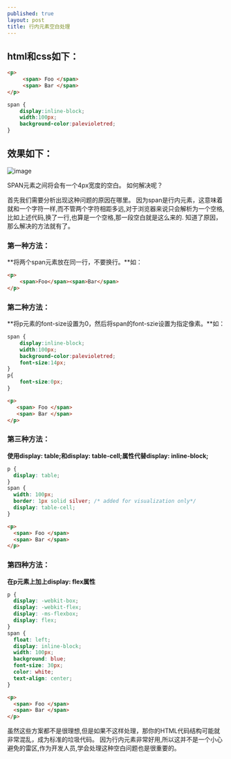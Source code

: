 ```yaml
---
published: true
layout: post
title: 行内元素空白处理
---
```

##  html和css如下：

```html
<p>
	 <span> Foo </span>
	 <span> Bar </span>
</p>
```

```css
span { 
    display:inline-block;
    width:100px;
    background-color:palevioletred;
}
```

## 效果如下：

![image]({{site.baseurl}}/https://raw.githubusercontent.com/icodeajk/icodeajk.github.io/master/images/image.png)

SPAN元素之间将会有一个4px宽度的空白。
如何解决呢？

首先我们需要分析出现这种问题的原因在哪里。
因为span是行内元素，这意味着就和一个字符一样,而不管两个字符相距多远,对于浏览器来说只会解析为一个空格, 比如上述代码,换了一行,也算是一个空格,那一段空白就是这么来的.
知道了原因，那么解决的方法就有了。

### 第一种方法：
**将两个span元素放在同一行，不要换行。**如：

```html
<p>
    <span>Foo</span><span>Bar</span>
</p>
```

### 第二种方法：
**将p元素的font-size设置为0，然后将span的font-szie设置为指定像素。**如：

```css
span { 
    display:inline-block;
    width:100px;
    background-color:palevioletred;
    font-size:14px;
}
p{
    font-size:0px;
}
```

```html
<p>
   <span> Foo </span>
   <span> Bar </span>
</p>
```

### 第三种方法：
**使用display: table;和display: table-cell;属性代替display: inline-block;**

```css
p {
  display: table;
}
span {
  width: 100px;
  border: 1px solid silver; /* added for visualization only*/
  display: table-cell;
}
```

```html
<p>
  <span> Foo </span>
  <span> Bar </span>
</p>
```

### 第四种方法：
**在p元素上加上display: flex属性**

```css
p {
  display: -webkit-box;
  display: -webkit-flex;
  display: -ms-flexbox;
  display: flex;
}
span {
  float: left;
  display: inline-block;
  width: 100px;
  background: blue;
  font-size: 30px;
  color: white;
  text-align: center;
}
```

```html
<p>
  <span> Foo </span>
  <span> Bar </span>
</p>
```

虽然这些方案都不是很理想,但是如果不这样处理，那你的HTML代码结构可能就非常混乱，成为标准的垃圾代码。
因为行内元素非常好用,所以这并不是一个小心避免的雷区,作为开发人员,学会处理这种空白问题也是很重要的。
